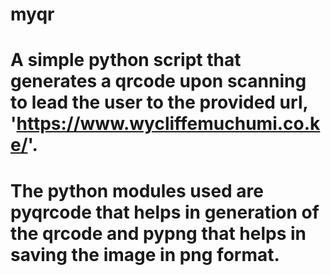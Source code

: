 # myqr
# A simple python script that generates a qrcode upon scanning to lead the user to the provided url, 'https://www.wycliffemuchumi.co.ke/'.
# The python modules used are pyqrcode that helps in generation of the qrcode and pypng that helps in saving the image in png format.
